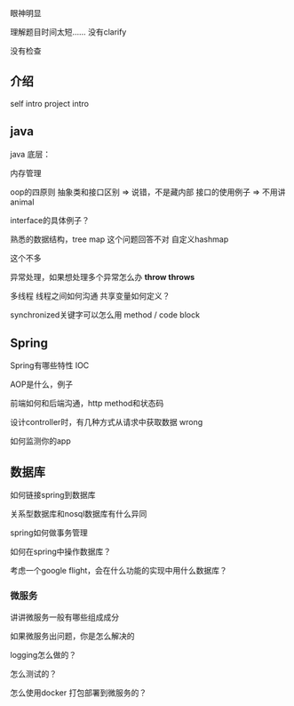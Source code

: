 
眼神明显

理解题目时间太短……
没有clarify

没有检查

## 介绍
self intro
project intro
## java 
java 底层：

内存管理

oop的四原则
抽象类和接口区别   => 说错，不是藏内部
接口的使用例子 => 不用讲animal

interface的具体例子？

熟悉的数据结构，tree map 这个问题回答不对
自定义hashmap

这个不多

异常处理，如果想处理多个异常怎么办
**throw throws**

多线程
线程之间如何沟通
共享变量如何定义？


synchronized关键字可以怎么用 method / code block

## Spring

Spring有哪些特性
IOC

AOP是什么，例子

前端如何和后端沟通，http method和状态码

设计controller时，有几种方式从请求中获取数据  wrong

如何监测你的app




## 数据库

如何链接spring到数据库

关系型数据库和nosql数据库有什么异同



spring如何做事务管理

如何在spring中操作数据库？

考虑一个google flight，会在什么功能的实现中用什么数据库？


### 微服务

讲讲微服务一般有哪些组成成分

如果微服务出问题，你是怎么解决的


logging怎么做的？

怎么测试的？

怎么使用docker 打包部署到微服务的？
